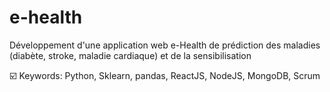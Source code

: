 # e-health
Développement d'une application web e-Health de prédiction des maladies (diabète, stroke, maladie cardiaque) et de la sensibilisation

☑️ Keywords:  Python, Sklearn, pandas, ReactJS, NodeJS, MongoDB, Scrum
